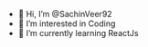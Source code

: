 - 👋 Hi, I’m @SachinVeer92
- 👀 I’m interested in Coding
- 🌱 I’m currently learning ReactJs

<!---
SachinVeer92/SachinVeer92 is a ✨ special ✨ repository because its `README.md` (this file) appears on your GitHub profile.
You can click the Preview link to take a look at your changes.
--->
